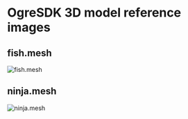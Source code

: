 # OgreSDK 3D model reference images

## fish.mesh
![fish.mesh](fish_mesh.gif)

## ninja.mesh
![ninja.mesh](ninja_mesh.gif)
